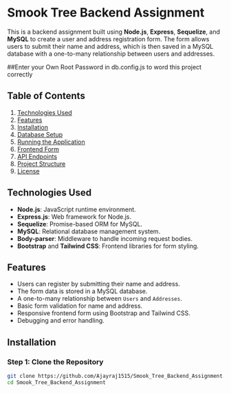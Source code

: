 # Smook Tree Backend Assignment

This is a backend assignment built using **Node.js**, **Express**, **Sequelize**, and **MySQL** to create a user and address registration form. The form allows users to submit their name and address, which is then saved in a MySQL database with a one-to-many relationship between users and addresses.

##Enter your Own Root Password in db.config.js to word this project correctly
## Table of Contents

1. [Technologies Used](#technologies-used)
2. [Features](#features)
3. [Installation](#installation)
4. [Database Setup](#database-setup)
5. [Running the Application](#running-the-application)
6. [Frontend Form](#frontend-form)
7. [API Endpoints](#api-endpoints)
8. [Project Structure](#project-structure)
9. [License](#license)

## Technologies Used

- **Node.js**: JavaScript runtime environment.
- **Express.js**: Web framework for Node.js.
- **Sequelize**: Promise-based ORM for MySQL.
- **MySQL**: Relational database management system.
- **Body-parser**: Middleware to handle incoming request bodies.
- **Bootstrap** and **Tailwind CSS**: Frontend libraries for form styling.

## Features

- Users can register by submitting their name and address.
- The form data is stored in a MySQL database.
- A one-to-many relationship between `Users` and `Addresses`.
- Basic form validation for name and address.
- Responsive frontend form using Bootstrap and Tailwind CSS.
- Debugging and error handling.

## Installation

### Step 1: Clone the Repository

```bash
git clone https://github.com/Ajayraj1515/Smook_Tree_Backend_Assignment.git
cd Smook_Tree_Backend_Assignment

